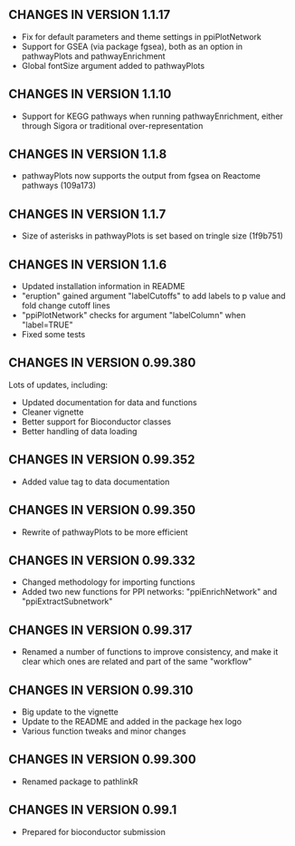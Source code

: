 CHANGES IN VERSION 1.1.17
-------------------------

* Fix for default parameters and theme settings in ppiPlotNetwork
* Support for GSEA (via package fgsea), both as an option in pathwayPlots and pathwayEnrichment
* Global fontSize argument added to pathwayPlots


CHANGES IN VERSION 1.1.10
-------------------------

* Support for KEGG pathways when running pathwayEnrichment, either through Sigora or traditional over-representation


CHANGES IN VERSION 1.1.8
-------------------------

* pathwayPlots now supports the output from fgsea on Reactome pathways (109a173)


CHANGES IN VERSION 1.1.7
-------------------------

* Size of asterisks in pathwayPlots is set based on tringle size (1f9b751)


CHANGES IN VERSION 1.1.6
-------------------------

* Updated installation information in README
* "eruption" gained argument "labelCutoffs" to add labels to p value and fold change cutoff lines
* "ppiPlotNetwork" checks for argument "labelColumn" when "label=TRUE"
* Fixed some tests


CHANGES IN VERSION 0.99.380
----------------------------

Lots of updates, including:

* Updated documentation for data and functions
* Cleaner vignette
* Better support for Bioconductor classes
* Better handling of data loading


CHANGES IN VERSION 0.99.352
----------------------------

* Added value tag to data documentation


CHANGES IN VERSION 0.99.350
----------------------------

* Rewrite of pathwayPlots to be more efficient


CHANGES IN VERSION 0.99.332
----------------------------

* Changed methodology for importing functions
* Added two new functions for PPI networks: "ppiEnrichNetwork" and "ppiExtractSubnetwork"


CHANGES IN VERSION 0.99.317
----------------------------

* Renamed a number of functions to improve consistency, and make it clear which 
  ones are related and part of the same "workflow"


CHANGES IN VERSION 0.99.310
----------------------------

* Big update to the vignette
* Update to the README and added in the package hex logo
* Various function tweaks and minor changes


CHANGES IN VERSION 0.99.300
----------------------------

* Renamed package to pathlinkR


CHANGES IN VERSION 0.99.1
----------------------------

* Prepared for bioconductor submission
